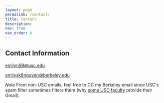 ```yaml
---
layout: page
permalink: /contact/
title: Contact
description:  
nav: true
nav_order: 6
---
```

## Contact Information

emilyn98@usc.edu

emilysk8nguyen@berkeley.edu


*Note* From non-USC emails, feel free to CC my Berkeley email since USC's spam filter sometimes filters them (why [some USC faculty](https://viterbi.usc.edu/directory/faculty/Kempe/David) provide their Gmail). 






